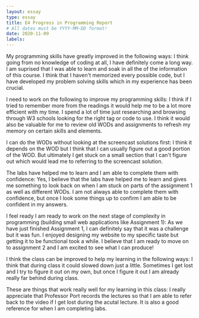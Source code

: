 ```yaml
---
layout: essay
type: essay
title: E4 Progress in Programming Report
# All dates must be YYYY-MM-DD format!
date: 2020-11-09
labels:
---
```

My programming skills have greatly improved in the following ways: I think going from no knowledge of coding at all, I have definitely come a long way. I am suprised that I was able to learn and soak in all the of the information of this course. I think that I haven't memorized every possible code, but I have developed my problem solving skills which in my experience has been crucial.

I need to work on the following to improve my programming skills: I think if I tried to remember more from the readings it would help me to be a lot more efficient with my time. I spend a lot of time just researching and browsing through W3 schools looking for the right tag or code to use. I think it would also be valuable for me to review old WODs and assignments to refresh my memory on certain skills and elements.

I can do the WODs without looking at the screencast solutions first: I think it depends on the WOD but I think that I can usually figure out a good portion of the WOD. But ultimately I get stuck on a small section that I can't figure out which would lead me to referring to the screencast solution.

The labs have helped me to learn and I am able to complete them with confidence: Yes, I believe that the labs have helped me to learn and gives me something to look back on when I am stuck on parts of the assignment 1 as well as different WODs. I am not always able to complete them with confidence, but once I look some things up to confirm I am able to be confident in my answers.

I feel ready I am ready to work on the next stage of complexity in programming (building small web applications like Assignment 1): As we have just finished Assignment 1, I can definitely say that it was a challenge but it was fun. I enjoyed designing my website to my specific taste but getting it to be functional took a while. I believe that I am ready to move on to assignment 2 and I am excited to see what I can produce!

I think the class can be improved to help my learning in the following ways: I think that during class it could slowed down just a little. Sometimes I get lost and I try to figure it out on my own, but once I figure it out I am already really far behind during class.

These are things that work really well for my learning in this class: I really appreciate that Professor Port records the lectures so that I am able to refer back to the video if I get lost during the acutal lecture. It is also a good reference for when I am completing labs.
 
